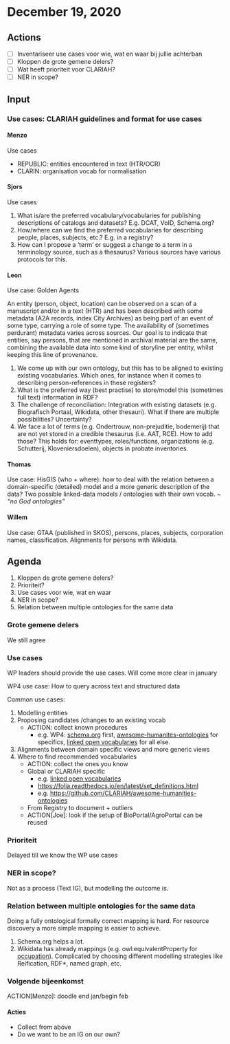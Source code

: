 # December 19, 2020

## Actions
- [ ] Inventariseer use cases voor wie, wat en waar bij jullie achterban
- [ ] Kloppen de grote gemene delers?
- [ ] Wat heeft prioriteit voor CLARIAH?
- [ ] NER in scope?

## Input

### Use cases: CLARIAH guidelines and format for use cases

#### Menzo
Use cases
- REPUBLIC: entities encountered in text (HTR/OCR) 
- CLARIN: organisation vocab for normalisation    

#### Sjors
Use cases
1. What is/are the preferred vocabulary/vocabularies for publishing descriptions of catalogs and datasets? E.g. DCAT, VoID, Schema.org?
2. How/where can we find the preferred vocabularies for describing people, places, subjects, etc.? E.g. in a registry?
3. How can I propose a ‘term’ or suggest a change to a term in a terminology source, such as a thesaurus? Various sources have various protocols for this.

#### Leon
Use case: Golden Agents

An entity (person, object, location) can be observed on a scan of a manuscript and/or in a text (HTR) and has been described with some metadata (A2A records, index City Archives) as being part of an event of some type, carrying a role of some type. The availability of (sometimes perdurant) metadata varies across sources. Our goal is to indicate that entities, say persons, that are mentioned in archival material are the same, combining the available data into some kind of storyline per entity, whilst keeping this line of provenance. 
1. We come up with our own ontology, but this has to be aligned to existing existing vocabularies. Which ones, for instance when it comes to describing person-references in these registers?
2. What is the preferred way (best practise) to store/model this (sometimes full text) information in RDF?
3. The challenge of reconciliation: Integration with existing datasets (e.g. Biografisch Portaal, Wikidata, other thesauri). What if there are multiple possibilities? Uncertainty?
4. We face a lot of terms (e.g. Ondertrouw, non-prejuditie, bodemerij) that are not yet stored in a credible thesaurus (i.e. AAT, RCE). How to add those? This holds for: eventtypes, roles/functions, organizations (e.g. Schutterij, Kloveniersdoelen), objects in probate inventories. 

#### Thomas
Use case: HisGIS (who + where): how to deal with the relation between a domain-specific (detailed) model and a more generic description of the data? Two possible linked-data models / ontologies with their own vocab.
~ _“no God ontologies”_

#### Willem
Use case: GTAA (published in SKOS), persons, places, subjects, corporation names, classification. Alignments for persons with Wikidata.

## Agenda
1. Kloppen de grote gemene delers?
2. Prioriteit?
3. Use cases voor wie, wat en waar
4. NER in scope?
5. Relation between multiple ontologies for the same data

### Grote gemene delers
We still agree

### Use cases
WP leaders should provide the use cases. Will come more clear in january

WP4 use case: How to query across text and structured data

Common use cases:
1. Modelling entities
2. Proposing candidates /changes to an existing vocab
   - ACTION: collect known procedures
      -  e.g. WP4: [schema.org](https://schema.org/) first, [awesome-humanites-ontologies](https://github.com/CLARIAH/awesome-humanities-ontologies) for specifics, [linked open vocabularies](https://lov.linkeddata.es/) for all else.
3. Alignments between domain specific views and more generic views
4. Where to find recommended vocabularies
   - ACTION: collect the ones you know
   - Global or CLARIAH specific
      - e.g. [linked open vocabularies](https://lov.linkeddata.es/)
      - https://folia.readthedocs.io/en/latest/set_definitions.html
      - e.g. https://github.com/CLARIAH/awesome-humanities-ontologies
   - From Registry to document + outliers
   - ACTION[Joe]: look if the setup of BioPortal/AgroPortal can be reused

### Prioriteit
Delayed till we know the WP use cases

### NER in scope?
Not as a process (Text IG), but modelling the outcome is.


### Relation between multiple ontologies for the same data
Doing a fully ontological formally correct mapping is hard. For resource discovery a more simple mapping is easier to achieve.
1. Schema.org helps a lot. 
2. Wikidata has already mappings (e.g. owl:equivalentProperty for [occupation](https://www.wikidata.org/wiki/Property:P106)).
Complicated by choosing different modelling strategies like Reification, RDF*, named graph, etc.

### Volgende bijeenkomst
ACTION[Menzo]: doodle end jan/begin feb

#### Acties
- Collect from above
- Do we want to be an IG on our own?
